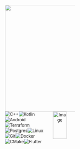 <div style="gap: 1px; align-items: center; width: 46%">
   <div align="center">
    <div align="center">
      <img align="left" width="100%" src="https://github-readme-stats.vercel.app/api/top-langs/?username=NotRinKk&layout=compact" alt="Stats" style="width: 510px; height: 350px">
    </div>
    <img align="right" width="45%" src="https://github.com/user-attachments/assets/69845465-d7de-4a12-851f-3fc184073580" alt="Image" style="max-width: 100px; max-height: 200px">  
     <div style="display: flex; flex-wrap: wrap; gap: 1px; flex: 1;">
      <img src="https://img.shields.io/badge/c++-%2300599C.svg?style=for-the-badge&logo=c%2B%2B&logoColor=white" alt="C++">
      <img src="https://img.shields.io/badge/kotlin-%237F52FF.svg?style=for-the-badge&logo=kotlin&logoColor=white" alt="Kotlin">
      <img src="https://img.shields.io/badge/Android-3DDC84?style=for-the-badge&logo=android&logoColor=white" alt="Android">
      <img src="https://img.shields.io/badge/terraform-%235835CC.svg?style=for-the-badge&logo=terraform&logoColor=white" alt="Terraform">
      <img src="https://img.shields.io/badge/postgres-%23316192.svg?style=for-the-badge&logo=postgresql&logoColor=white" alt="Postgres">
      <img src="https://img.shields.io/badge/Linux-FCC624?style=for-the-badge&logo=linux&logoColor=black" alt="Linux">
      <img src="https://img.shields.io/badge/git-%23F05033.svg?style=for-the-badge&logo=git&logoColor=white" alt="Git">
      <img src="https://img.shields.io/badge/docker-%230db7ed.svg?style=for-the-badge&logo=docker&logoColor=white" alt="Docker">
      <img src="https://img.shields.io/badge/CMake-%23008FBA.svg?style=for-the-badge&logo=cmake&logoColor=white" alt="CMake">
      <img src="https://img.shields.io/badge/Flutter-%2302569B.svg?style=for-the-badge&logo=Flutter&logoColor=white" alt="Flutter">
    </div>
   </div>
</div>



<!--
**NotRinKk/NotRinKk** is a ✨ _special_ ✨ repository because its `README.md` (this file) appears on your GitHub profile.
https://img.shields.io/badge/Go-00ADD8?style=for-the-badge&logo=go&logoColor=white
https://img.shields.io/badge/rabbitmq-%23FF6600.svg?&style=for-the-badge&logo=rabbitmq&logoColor=white
https://img.shields.io/badge/redis-%23DD0031.svg?&style=for-the-badge&logo=redis&logoColor=white
https://img.shields.io/badge/Java-ED8B00?style=for-the-badge&logo=openjdk&logoColor=white
https://img.shields.io/badge/Spring-6DB33F?style=for-the-badge&logo=spring&logoColor=white
[![KnlnKS's LeetCode stats](https://leetcode-stats-six.vercel.app/api?username=madushandhanushka)](https://github.com/madushadhanushka/github-readme)

[![trophy](https://github-profile-trophy.vercel.app/?username=NotRinKk&theme=onedark)](https://github.com/NotRinKk/github-profile-trophy)
Here are some ideas to get you started:

- 🔭 I’m currently working on ...
- 🌱 I’m currently learning ...
- 👯 I’m looking to collaborate on ...
- 🤔 I’m looking for help with ...
- 💬 Ask me about ...
- 📫 How to reach me: ...
- 😄 Pronouns: ...
- ⚡ Fun fact: ...
-->
